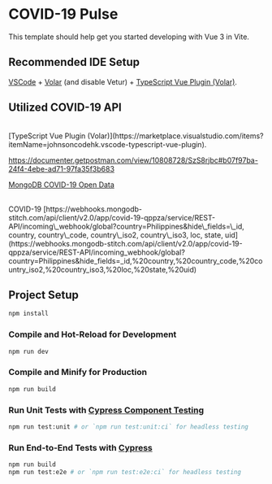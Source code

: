 # COVID-19 Pulse

This template should help get you started developing with Vue 3 in Vite.

## Recommended IDE Setup

[VSCode](https://code.visualstudio.com/) + [Volar](https://marketplace.visualstudio.com/items?itemName=johnsoncodehk.volar) (and disable Vetur) + [TypeScript Vue Plugin (Volar)](https://marketplace.visualstudio.com/items?itemName=johnsoncodehk.vscode-typescript-vue-plugin).

## Utilized COVID-19 API
<br>
[TypeScript Vue Plugin (Volar)](https://marketplace.visualstudio.com/items?itemName=johnsoncodehk.vscode-typescript-vue-plugin).

https://documenter.getpostman.com/view/10808728/SzS8rjbc#b07f97ba-24f4-4ebe-ad71-97fa35f3b683

[MongoDB COVID-19 Open Data](https://github.com/mongodb-developer/open-data-covid-19)

<br>
COVID-19 [https://webhooks.mongodb-stitch.com/api/client/v2.0/app/covid-19-qppza/service/REST-API/incoming\_webhook/global?country=Philippines&hide\_fields=\_id, country, country\_code, country\_iso2, country\_iso3, loc, state, uid](https://webhooks.mongodb-stitch.com/api/client/v2.0/app/covid-19-qppza/service/REST-API/incoming_webhook/global?country=Philippines&hide_fields=_id,%20country,%20country_code,%20country_iso2,%20country_iso3,%20loc,%20state,%20uid)

## Project Setup

``` sh
npm install
```

### Compile and Hot-Reload for Development

``` sh
npm run dev
```

### Compile and Minify for Production

``` sh
npm run build
```

### Run Unit Tests with [Cypress Component Testing](https://docs.cypress.io/guides/component-testing/introduction)

``` sh
npm run test:unit # or `npm run test:unit:ci` for headless testing
```

### Run End-to-End Tests with [Cypress](https://www.cypress.io/)

``` sh
npm run build
npm run test:e2e # or `npm run test:e2e:ci` for headless testing
```